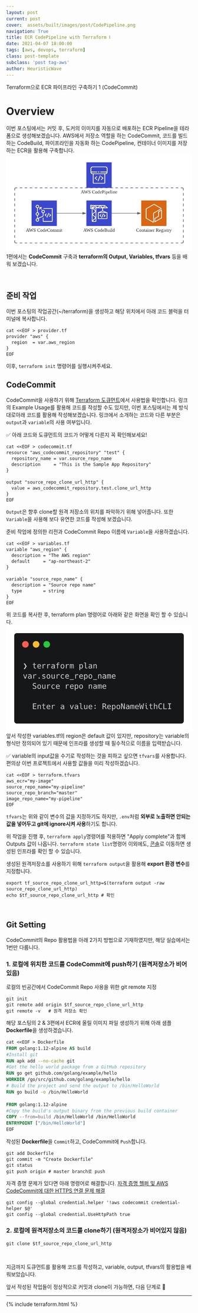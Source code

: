 ```yaml
---
layout: post
current: post
cover:  assets/built/images/post/CodePipeline.png
navigation: True
title: ECR CodePipeline with Terraform Ⅰ
date: 2021-04-07 18:00:00
tags: [aws, devops, terraform]
class: post-template
subclass: 'post tag-aws'
author: HeuristicWave
---
```


Terraform으로 ECR 파이프라인 구축하기 1 (CodeCommit)

# Overview

이번 포스팅에서는 커밋 후, 도커의 이미지를 자동으로 배포하는 ECR Pipeline을 테라폼으로 생성해보겠습니다.
AWS에서 저장소 역할을 하는 CodeCommit, 코드를 빌드하는 CodeBuild, 파이프라인을 자동화 하는 CodePipeline, 컨테이너 이미지를 저장하는 ECR을 활용해 구축합니다.
![CodePipeline](../../assets/built/images/post/CodePipeline.png)
1편에서는 **CodeCommit** 구축과 **terraform의 Output, Variables, tfvars** 등을 배워 보겠습니다.

<br>

## 준비 작업
이번 포스팅의 작업공간(~/terraform)을 생성하고 해당 위치에서 아래 코드 블럭을 터미널에 복사합니다.
```shell
cat <<EOF > provider.tf
provider "aws" {
  region  = var.aws_region
}
EOF
```
이후, `terraform init` 명령어를 실행시켜주세요.

## CodeCommit
CodeCommit을 사용하기 위해 [Terraform 도큐먼트](https://registry.terraform.io/providers/hashicorp/aws/latest/docs/resources/codecommit_repository )에서 사용법을 확인합니다.
링크의 Example Usage를 활용해 코드를 작성할 수도 있지만, 이번 포스팅에서는 제 방식대로아래 코드를 활용해 작성해보겠습니다.
링크에서 소개하는 코드와 다른 부분은 `output`과 `variable`의 사용 여부입니다.

✅ 아래 코드와 도큐먼트의 코드가 어떻게 다른지 꼭 확인해보세요!
```shell
cat <<EOF > codecommit.tf
resource "aws_codecommit_repository" "test" {
  repository_name = var.source_repo_name
  description     = "This is the Sample App Repository"
}

output "source_repo_clone_url_http" {
  value = aws_codecommit_repository.test.clone_url_http
}
EOF
```
`Output`은 향후 clone할 원격 저장소의 위치를 파악하기 위해 넣어줍니다. 또한 `Variable`을 사용해 보다 유연한 코드를 작성해 보겠습니다.

준비 작업에 정의한 리전과 CodeCommit Repo 이름에 `Variable`을 사용하겠습니다.

```shell
cat <<EOF > variables.tf
variable "aws_region" {
  description = "The AWS region"
  default     = "ap-northeast-2"
}

variable "source_repo_name" {
  description = "Source repo name"
  type        = string
}
EOF
```
위 코드를 복사한 후, terraform plan 명령어로 아래와 같은 화면을 확인 할 수 있습니다.
![terraform plan](../../assets/built/images/post/plan.png)
앞서 작성한 variables.tf의 region은 default 값이 있지만, repository는 variable의 형식만 정의되어 있기 때문에 인프라를 생성할 때 필수적으로 이름을 입력받습니다.

✅ variable의 input값을 수기로 작성하는 것을 피하고 싶으면 `tfvars`를 사용합니다. 편의상 이번 프로젝트에서 사용할 값들을 미리 작성하겠습니다.
```shell
cat <<EOF > terraform.tfvars
aws_ecr="my-image"
source_repo_name="my-pipeline"
source_repo_branch="master"
image_repo_name="my-pipeline"
EOF
```
`tfvars`는 위와 같이 변수의 값을 지정하기도 하지만, `.env`처럼 **외부로 노출하면 안되는 값을 넣어두고 git에 ignore시켜 사용**하기도 합니다.

위 작업을 진행 후, `terraform apply`명령어를 적용하면 "Apply complete"과 함께 Outputs 값이 나옵니다.
`terraform state list`명령어 이외에도, [콘솔](https://console.aws.amazon.com/codecommit )로 이동하면 생성된 인프라를 확인 할 수 있습니다.

생성된 원격저장소를 사용하기 위해 `terraform output`을 활용해 **export 환경 변수**를 지정합니다.

```shell
export tf_source_repo_clone_url_http=$(terraform output -raw source_repo_clone_url_http)
echo $tf_source_repo_clone_url_http	# 확인
```

<br>

## Git Setting

CodeCommit의 Repo 활용법을 아래 2가지 방법으로 기재하였지만, 해당 실습에서는 1번만 다룹니다.

### 1. 로컬에 위치한 코드를 CodeCommit에 push하기 (원격저장소가 비어있음)

로컬의 빈공간에서 CodeCommit Repo 사용을 위한 git remote 지정
```shell
git init
git remote add origin $tf_source_repo_clone_url_http
git remote -v   # 원격 저장소 확인
```

해당 포스팅의 2 & 3편에서 ECR에 올릴 이미지 파일 생성하기 위해 아래 샘플 **Dockerfile**을 생성하겠습니다.
```Dockerfile
cat <<EOF > Dockerfile
FROM golang:1.12-alpine AS build
#Install git
RUN apk add --no-cache git
#Get the hello world package from a GitHub repository
RUN go get github.com/golang/example/hello
WORKDIR /go/src/github.com/golang/example/hello
# Build the project and send the output to /bin/HelloWorld 
RUN go build -o /bin/HelloWorld

FROM golang:1.12-alpine
#Copy the build's output binary from the previous build container
COPY --from=build /bin/HelloWorld /bin/HelloWorld
ENTRYPOINT ["/bin/HelloWorld"]
EOF
```

작성된 **Dockerfile**을 `Commit`하고, CodeCommit에 `Push`합니다.
```shell
git add Dockerfile
git commit -m "Create Dockerfile"
git status
git push origin # master branch로 push
```

자격 증명 문제가 있다면 아래 명령어로 해결합니다. [자격 증명 헬퍼 및 AWS CodeCommit에 대한 HTTPS 연결 문제 해결](https://docs.aws.amazon.com/ko_kr/codecommit/latest/userguide/troubleshooting-ch.html)
```shell
git config --global credential.helper '!aws codecommit credential-helper $@'
git config --global credential.UseHttpPath true
```

### 2. 로컬에 원격저장소의 코드를 clone하기 (원격저장소가 비어있지 않음)

```shell
git clone $tf_source_repo_clone_url_http
```

<br>

지금까지 도큐먼트를 활용해 코드를 작성하고, variable, output, tfvars의 활용법을 배워보았습니다.

앞서 작성된 작업들이 정상적으로 커밋과 clone이 가능하면, 다음 단계로 🚀

---

{% include terraform.html %}

<br>
